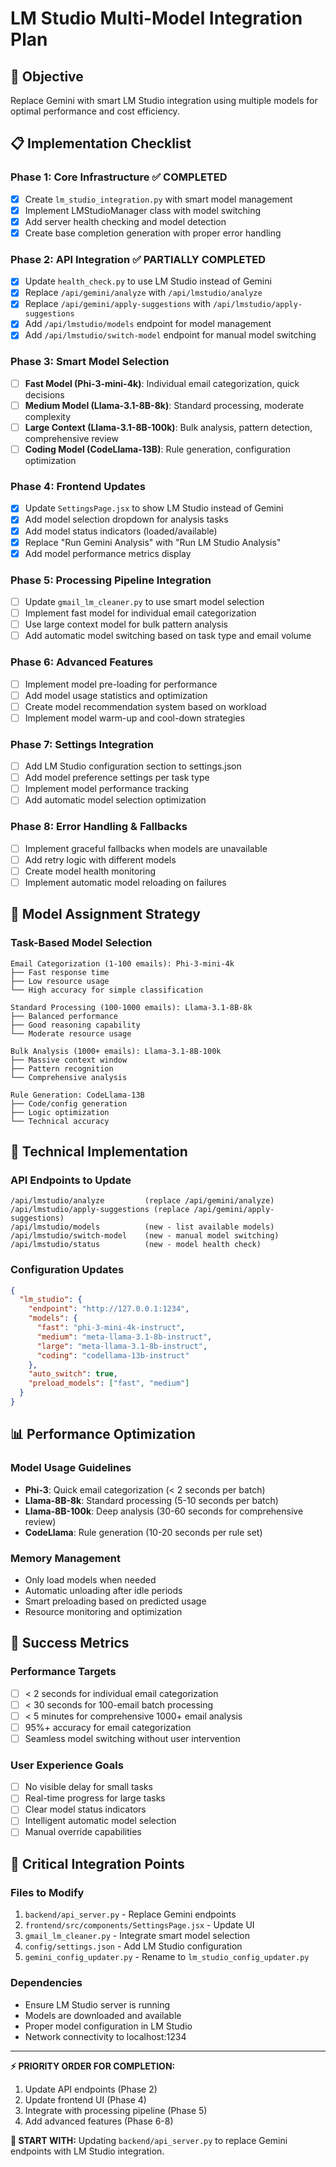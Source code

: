 # LM Studio Multi-Model Integration Plan

## 🎯 Objective
Replace Gemini with smart LM Studio integration using multiple models for optimal performance and cost efficiency.

## 📋 Implementation Checklist

### Phase 1: Core Infrastructure ✅ COMPLETED
- [x] Create `lm_studio_integration.py` with smart model management
- [x] Implement LMStudioManager class with model switching
- [x] Add server health checking and model detection
- [x] Create base completion generation with proper error handling

### Phase 2: API Integration ✅ PARTIALLY COMPLETED
- [x] Update `health_check.py` to use LM Studio instead of Gemini
- [x] Replace `/api/gemini/analyze` with `/api/lmstudio/analyze`
- [x] Replace `/api/gemini/apply-suggestions` with `/api/lmstudio/apply-suggestions`
- [x] Add `/api/lmstudio/models` endpoint for model management
- [x] Add `/api/lmstudio/switch-model` endpoint for manual model switching

### Phase 3: Smart Model Selection
- [ ] **Fast Model (Phi-3-mini-4k)**: Individual email categorization, quick decisions
- [ ] **Medium Model (Llama-3.1-8B-8k)**: Standard processing, moderate complexity
- [ ] **Large Context (Llama-3.1-8B-100k)**: Bulk analysis, pattern detection, comprehensive review
- [ ] **Coding Model (CodeLlama-13B)**: Rule generation, configuration optimization

### Phase 4: Frontend Updates
- [x] Update `SettingsPage.jsx` to show LM Studio instead of Gemini
- [x] Add model selection dropdown for analysis tasks
- [x] Add model status indicators (loaded/available)
- [x] Replace "Run Gemini Analysis" with "Run LM Studio Analysis"
- [x] Add model performance metrics display

### Phase 5: Processing Pipeline Integration
- [ ] Update `gmail_lm_cleaner.py` to use smart model selection
- [ ] Implement fast model for individual email categorization
- [ ] Use large context model for bulk pattern analysis
- [ ] Add automatic model switching based on task type and email volume

### Phase 6: Advanced Features
- [ ] Implement model pre-loading for performance
- [ ] Add model usage statistics and optimization
- [ ] Create model recommendation system based on workload
- [ ] Implement model warm-up and cool-down strategies

### Phase 7: Settings Integration
- [ ] Add LM Studio configuration section to settings.json
- [ ] Add model preference settings per task type
- [ ] Implement model performance tracking
- [ ] Add automatic model selection optimization

### Phase 8: Error Handling & Fallbacks
- [ ] Implement graceful fallbacks when models are unavailable
- [ ] Add retry logic with different models
- [ ] Create model health monitoring
- [ ] Implement automatic model reloading on failures

## 🚀 Model Assignment Strategy

### Task-Based Model Selection
```
Email Categorization (1-100 emails): Phi-3-mini-4k
├── Fast response time
├── Low resource usage  
└── High accuracy for simple classification

Standard Processing (100-1000 emails): Llama-3.1-8B-8k
├── Balanced performance
├── Good reasoning capability
└── Moderate resource usage

Bulk Analysis (1000+ emails): Llama-3.1-8B-100k
├── Massive context window
├── Pattern recognition
└── Comprehensive analysis

Rule Generation: CodeLlama-13B
├── Code/config generation
├── Logic optimization
└── Technical accuracy
```

## 🔧 Technical Implementation

### API Endpoints to Update
```
/api/lmstudio/analyze         (replace /api/gemini/analyze)
/api/lmstudio/apply-suggestions (replace /api/gemini/apply-suggestions)
/api/lmstudio/models          (new - list available models)
/api/lmstudio/switch-model    (new - manual model switching)
/api/lmstudio/status          (new - model health check)
```

### Configuration Updates
```json
{
  "lm_studio": {
    "endpoint": "http://127.0.0.1:1234",
    "models": {
      "fast": "phi-3-mini-4k-instruct",
      "medium": "meta-llama-3.1-8b-instruct", 
      "large": "meta-llama-3.1-8b-instruct",
      "coding": "codellama-13b-instruct"
    },
    "auto_switch": true,
    "preload_models": ["fast", "medium"]
  }
}
```

## 📊 Performance Optimization

### Model Usage Guidelines
- **Phi-3**: Quick email categorization (< 2 seconds per batch)
- **Llama-8B-8k**: Standard processing (5-10 seconds per batch)  
- **Llama-8B-100k**: Deep analysis (30-60 seconds for comprehensive review)
- **CodeLlama**: Rule generation (10-20 seconds per rule set)

### Memory Management
- Only load models when needed
- Automatic unloading after idle periods
- Smart preloading based on predicted usage
- Resource monitoring and optimization

## 🎯 Success Metrics

### Performance Targets
- [ ] < 2 seconds for individual email categorization
- [ ] < 30 seconds for 100-email batch processing
- [ ] < 5 minutes for comprehensive 1000+ email analysis
- [ ] 95%+ accuracy for email categorization
- [ ] Seamless model switching without user intervention

### User Experience Goals
- [ ] No visible delay for small tasks
- [ ] Real-time progress for large tasks
- [ ] Clear model status indicators
- [ ] Intelligent automatic model selection
- [ ] Manual override capabilities

## 🚨 Critical Integration Points

### Files to Modify
1. `backend/api_server.py` - Replace Gemini endpoints
2. `frontend/src/components/SettingsPage.jsx` - Update UI
3. `gmail_lm_cleaner.py` - Integrate smart model selection
4. `config/settings.json` - Add LM Studio configuration
5. `gemini_config_updater.py` - Rename to `lm_studio_config_updater.py`

### Dependencies
- Ensure LM Studio server is running
- Models are downloaded and available
- Proper model configuration in LM Studio
- Network connectivity to localhost:1234

---

**⚡ PRIORITY ORDER FOR COMPLETION:**
1. Update API endpoints (Phase 2)
2. Update frontend UI (Phase 4)  
3. Integrate with processing pipeline (Phase 5)
4. Add advanced features (Phase 6-8)

**🎯 START WITH:** Updating `backend/api_server.py` to replace Gemini endpoints with LM Studio integration.